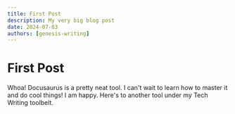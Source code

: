 ```yaml
---
title: First Post
description: My very big blog post
date: 2024-07-03
authors: [genesis-writing]
---
```


# First Post

Whoa! Docusaurus is a pretty neat tool. I can't wait to learn how to master it and do cool things! I am happy. Here's to another tool under my Tech Writing toolbelt.
